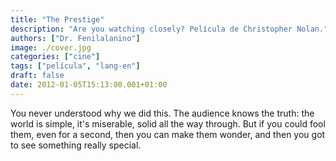 ```yaml
---
title: "The Prestige"
description: "Are you watching closely? Película de Christopher Nolan."
authors: ["Dr. Fenilalanino"]
image: ./cover.jpg
categories: ["cine"]
tags: ["película", "lang-en"]
draft: false
date: 2012-01-05T15:13:00.001+01:00
---
```


You never understood why we did this. The audience knows the truth: the world is simple, it's miserable, solid all the way through. But if you could fool them, even for a second, then you can make them wonder, and then you got to see something really special.
